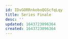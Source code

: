 ```yaml
---
id: IDvGORRnkoboQGScfqLqy
title: Series Finale
desc: ''
updated: 1643723096364
created: 1643723096364
---
```


